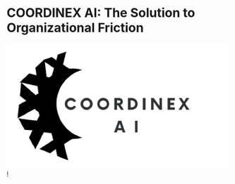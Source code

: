 # COORDINEX AI: The Solution to Organizational Friction

![coordinexlogo](https://github.com/Cunchy4u/COORDINEX_SEI_Project/blob/main/images/COORDINEX_AI%20logo1.png)!